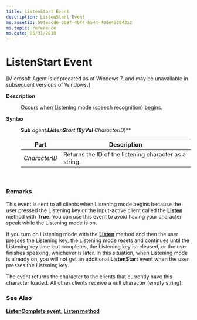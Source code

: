 ```yaml
---
title: ListenStart Event
description: ListenStart Event
ms.assetid: 59feacd6-0b9f-4bf4-b544-48de49384312
ms.topic: reference
ms.date: 05/31/2018
---
```


# ListenStart Event

\[Microsoft Agent is deprecated as of Windows 7, and may be unavailable in subsequent versions of Windows.\]

<dl> <dt>

<span id="Description"></span><span id="description"></span><span id="DESCRIPTION"></span>**Description**
</dt> <dd>

Occurs when Listening mode (speech recognition) begins.

</dd> <dt>

<span id="Syntax"></span><span id="syntax"></span><span id="SYNTAX"></span>**Syntax**
</dt> <dd>

**Sub** *agent.***ListenStart (ByVal** *CharacterID***)**



| Part          | Description                                            |
|---------------|--------------------------------------------------------|
| *CharacterID* | Returns the ID of the listening character as a string. |



 

</dd> </dl>

### Remarks

This event is sent to all clients when Listening mode begins because the user pressed the Listening key or the input-active client called the [**Listen**](listen-method.md) method with **True**. You can use this event to avoid having your character speak while the Listening mode is on.

If you turn on Listening mode with the [**Listen**](listen-method.md) method and then the user presses the Listening key, the Listening mode resets and continues until the Listening key time-out completes, the Listening key is released, or the user finishes speaking, whichever is later. In this situation, when Listening mode is already on, you will not get an additional **ListenStart** event when the user presses the Listening key.

The event returns the character to the clients that currently have this character loaded. All other clients receive a null character (empty string).

### See Also

[**ListenComplete event**](listencomplete-event.md), [**Listen method**](listen-method.md)


 

 




